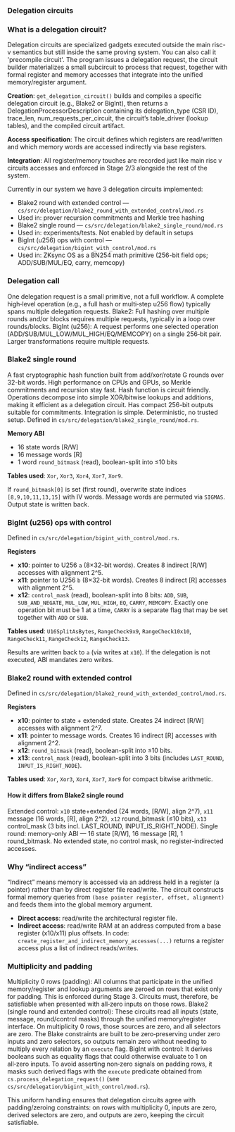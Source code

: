 ### Delegation circuits
### What is a delegation circuit?

Delegation circuits are specialized gadgets executed outside the main risc-v semantics but still inside the same proving system. You can also call it 'precompile circuit'. The program issues a delegation request, the circuit builder materializes a small subcircuit to process that request, together with formal register and memory accesses that integrate into the unified memory/register argument.

**Creation**: `get_delegation_circuit()` builds and compiles a specific delegation circuit (e.g., Blake2 or BigInt), then returns a DelegationProcessorDescription containing its delegation_type (CSR ID), trace_len, num_requests_per_circuit, the circuit’s table_driver (lookup tables), and the compiled circuit artifact. 

**Access specification**: The circuit defines which registers are read/written and which memory words are accessed indirectly via base registers.

**Integration**: All register/memory touches are recorded just like main risc v circuits accesses and enforced in Stage 2/3 alongside the rest of the system.

Currently in our system we have 3 delegation circuits implemented: 

- Blake2 round with extended control — `cs/src/delegation/blake2_round_with_extended_control/mod.rs`
-   Used in: prover recursion commitments and Merkle tree hashing
- Blake2 single round — `cs/src/delegation/blake2_single_round/mod.rs`
-   Used in: experiments/tests. Not enabled by default in setups
- BigInt (u256) ops with control — `cs/src/delegation/bigint_with_control/mod.rs`
-   Used in: ZKsync OS as a BN254 math primitive (256-bit field ops; ADD/SUB/MUL/EQ, carry, memcopy)

### Delegation call 
One delegation request is a small primitive, not a full workflow. A complete high‑level operation (e.g., a full hash or multi‑step u256 flow) typically spans multiple delegation requests.
Blake2: Full hashing over multiple rounds and/or blocks requires multiple requests, typically in a loop over rounds/blocks.
BigInt (u256): A request performs one selected operation (ADD/SUB/MUL_LOW/MUL_HIGH/EQ/MEMCOPY) on a single 256‑bit pair. Larger transformations require multiple requests.

### Blake2 single round
A fast cryptographic hash function built from add/xor/rotate G rounds over 32-bit words. High performance on CPUs and GPUs, so Merkle commitments and recursion stay fast. Hash function is circuit friendly. Operations decompose into simple XOR/bitwise lookups and additions, making it efficient as a delegation circuit. Has compact 256-bit outputs suitable for commitments.
Integration is simple. Deterministic, no trusted setup.
Defined in `cs/src/delegation/blake2_single_round/mod.rs`.

 **Memory ABI**
  - 16 state words [R/W]
  - 16 message words [R]
  - 1 word `round_bitmask` (read), boolean-split into ≤10 bits

**Tables used**: `Xor`, `Xor3`, `Xor4`, `Xor7`, `Xor9`.

If `round_bitmask[0]` is set (first round), overwrite state indices `[8,9,10,11,13,15]` with IV words. Message words are permuted via `SIGMAS`. Output state is written back.

### BigInt (u256) ops with control

Defined in `cs/src/delegation/bigint_with_control/mod.rs`.

 **Registers**
  - **x10**: pointer to U256 `a` (8×32-bit words). Creates 8 indirect [R/W] accesses with alignment 2^5.
  - **x11**: pointer to U256 `b` (8×32-bit words). Creates 8 indirect [R] accesses with alignment 2^5.
  - **x12**: `control_mask` (read), boolean-split into 8 bits: `ADD`, `SUB`, `SUB_AND_NEGATE`, `MUL_LOW`, `MUL_HIGH`, `EQ`, `CARRY`, `MEMCOPY`. Exactly one operation bit must be 1 at a time, `CARRY` is a separate flag that may be set together with `ADD` or `SUB`.

**Tables used**: `U16SplitAsBytes`, `RangeCheck9x9`, `RangeCheck10x10`, `RangeCheck11`, `RangeCheck12`, `RangeCheck13`.

Results are written back to `a` (via writes at `x10`). If the delegation is not executed, ABI mandates zero writes.

### Blake2 round with extended control

Defined in `cs/src/delegation/blake2_round_with_extended_control/mod.rs`.

**Registers**
  - **x10**: pointer to state + extended state. Creates 24 indirect [R/W] accesses with alignment 2^7.
  - **x11**: pointer to message words. Creates 16 indirect [R] accesses with alignment 2^2.
  - **x12**: `round_bitmask` (read), boolean-split into ≤10 bits.
  - **x13**: `control_mask` (read), boolean-split into 3 bits (includes `LAST_ROUND`, `INPUT_IS_RIGHT_NODE`).

**Tables used**: `Xor`, `Xor3`, `Xor4`, `Xor7`, `Xor9` for compact bitwise arithmetic.

#### How it differs from Blake2 single round
Extended control: `x10` state+extended (24 words, [R/W], align 2^7), `x11` message (16 words, [R], align 2^2), `x12` round_bitmask (≤10 bits), `x13` control_mask (3 bits incl. LAST_ROUND, INPUT_IS_RIGHT_NODE).
Single round: memory-only ABI — 16 state [R/W], 16 message [R], 1 round_bitmask. No extended state, no control mask, no register-indirected accesses.


### Why “indirect access”

“Indirect” means memory is accessed via an address held in a register (a pointer) rather than by direct register file read/write. The circuit constructs formal memory queries from `(base pointer register, offset, alignment)` and feeds them into the global memory argument.

- **Direct access**: read/write the architectural register file.
- **Indirect access**: read/write RAM at an address computed from a base register (x10/x11) plus offsets. In code: `create_register_and_indirect_memory_accesses(...)` returns a register access plus a list of indirect reads/writes.


### Multiplicity and padding
Multiplicity 0 rows (padding): All columns that participate in the unified memory/register and lookup arguments are zeroed on rows that exist only for padding. This is enforced during Stage 3. Circuits must, therefore, be satisfiable when presented with all‑zero inputs on those rows.
Blake2 (single round and extended control): These circuits read all inputs (state, message, round/control masks) through the unified memory/register interface. On multiplicity 0 rows, those sources are zero, and all selectors are zero. The Blake constraints are built to be zero‑preserving under zero inputs and zero selectors, so outputs remain zero without needing to multiply every relation by an `execute` flag. BigInt with control: It derives booleans such as equality flags that could otherwise evaluate to 1 on all‑zero inputs. To avoid asserting non‑zero signals on padding rows, it masks such derived flags with the `execute` predicate obtained from `cs.process_delegation_request()` (see `cs/src/delegation/bigint_with_control/mod.rs`).

This uniform handling ensures that delegation circuits agree with padding/zeroing constraints: on rows with multiplicity 0, inputs are zero, derived selectors are zero, and outputs are zero, keeping the circuit satisfiable. 




